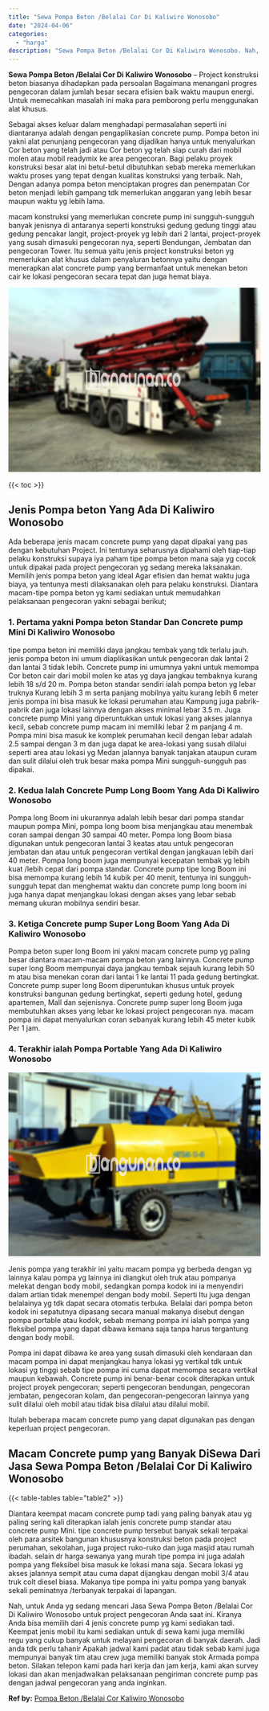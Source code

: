 ```yaml
---
title: "Sewa Pompa Beton /Belalai Cor Di Kaliwiro Wonosobo"
date: "2024-04-06"
categories: 
  - "harga"
description: "Sewa Pompa Beton /Belalai Cor Di Kaliwiro Wonosobo. Nah, untuk Anda yg sedang mencari Jasa Sewa Pompa Beton /Belalai Cor Di Kaliwiro Wonosobo untuk project p..."
---
```


**Sewa Pompa Beton /Belalai Cor Di Kaliwiro Wonosobo** – Project konstruksi beton biasanya dihadapkan pada persoalan Bagaimana menangani progres pengecoran dalam jumlah besar secara efisien baik waktu maupun energi. Untuk memecahkan masalah ini maka para pemborong perlu menggunakan alat khusus.

Sebagai akses keluar dalam menghadapi permasalahan seperti ini diantaranya adalah dengan pengaplikasian concrete pump. Pompa beton ini yakni alat penunjang pengecoran yang dijadikan hanya untuk menyalurkan Cor beton yang telah jadi atau Cor beton yg telah siap curah dari mobil molen atau mobil readymix ke area pengecoran. Bagi pelaku proyek konstruksi besar alat ini betul-betul dibutuhkan sebab mereka memerlukan waktu proses yang tepat dengan kualitas konstruksi yang terbaik. Nah, Dengan adanya pompa beton menciptakan progres dan penempatan Cor beton menjadi lebih gampang tdk memerlukan anggaran yang lebih besar maupun waktu yg lebih lama.

macam konstruksi yang memerlukan concrete pump ini sungguh-sungguh banyak jenisnya di antaranya seperti konstruksi gedung gedung tinggi atau gedung pencakar langit, project-proyek yg lebih dari 2 lantai, project-proyek yang susah dimasuki pengecoran nya, seperti Bendungan, Jembatan dan pengecoran Tower. Itu semua yaitu jenis project konstruksi beton yg memerlukan alat khusus dalam penyaluran betonnya yaitu dengan menerapkan alat concrete pump yang bermanfaat untuk menekan beton cair ke lokasi pengecoran secara tepat dan juga hemat biaya.

![Sewa Pompa Beton /Belalai Cor Di Kaliwiro Wonosobo](/images/sewa-concrete-pump-23.png)

{{< toc >}}

## Jenis Pompa beton Yang Ada Di Kaliwiro Wonosobo

Ada beberapa jenis macam concrete pump yang dapat dipakai yang pas dengan kebutuhan Project. Ini tentunya seharusnya dipahami oleh tiap-tiap pelaku konstruksi supaya iya paham tipe pompa beton mana saja yg cocok untuk dipakai pada project pengecoran yg sedang mereka laksanakan. Memilih jenis pompa beton yang ideal Agar efisien dan hemat waktu juga biaya, ya tentunya mesti dilaksanakan oleh para pelaku konstruksi. Diantara macam-tipe pompa beton yg kami sediakan untuk memudahkan pelaksanaan pengecoran yakni sebagai berikut;

### 1\. Pertama yakni Pompa beton Standar Dan Concrete pump Mini Di Kaliwiro Wonosobo

tipe pompa beton ini memiliki daya jangkau tembak yang tdk terlalu jauh. jenis pompa beton ini umum diaplikasikan untuk pengecoran dak lantai 2 dan lantai 3 tidak lebih. Concrete pump ini umumnya yakni untuk memompa Cor beton cair dari mobil molen ke atas yg daya jangkau tembaknya kurang lebih 18 s/d 20 m. Pompa beton standar sendiri ialah pompa beton yg lebar truknya Kurang lebih 3 m serta panjang mobilnya yaitu kurang lebih 6 meter jenis pompa ini bisa masuk ke lokasi perumahan atau Kampung juga pabrik-pabrik dan juga lokasi lainnya dengan akses minimal lebar 3.5 m. Juga concrete pump Mini yang diperuntukkan untuk lokasi yang akses jalannya kecil, sebab concrete pump macam ini memiliki lebar 2 m panjang 4 m. Pompa mini bisa masuk ke komplek perumahan kecil dengan lebar adalah 2.5 sampai dengan 3 m dan juga dapat ke area-lokasi yang susah dilalui seperti area atau lokasi yg Medan jalannya banyak tanjakan ataupun curam dan sulit dilalui oleh truk besar maka pompa Mini sungguh-sungguh pas dipakai.

### 2\. Kedua Ialah Concrete Pump Long Boom Yang Ada Di Kaliwiro Wonosobo

Pompa long Boom ini ukurannya adalah lebih besar dari pompa standar maupun pompa Mini, pompa long boom bisa menjangkau atau menembak coran sampai dengan 30 sampai 40 meter. Pompa long Boom biasa digunakan untuk pengecoran lantai 3 keatas atau untuk pengecoran jembatan dan atau untuk pengecoran vertikal dengan jangkauan lebih dari 40 meter. Pompa long boom juga mempunyai kecepatan tembak yg lebih kuat /lebih cepat dari pompa standar. Concrete pump tipe long Boom ini bisa memompa kurang lebih 14 kubik per 40 menit, tentunya ini sungguh-sungguh tepat dan menghemat waktu dan concrete pump long boom ini juga hanya dapat menjangkau lokasi dengan akses yang lebar sebab memang ukuran mobilnya sendiri besar.

### 3\. Ketiga Concrete pump Super Long Boom Yang Ada Di Kaliwiro Wonosobo

Pompa beton super long Boom ini yakni macam concrete pump yg paling besar diantara macam-macam pompa beton yang lainnya. Concrete pump super long Boom mempunyai daya jangkau tembak sejauh kurang lebih 50 m atau bisa menekan coran dari lantai 1 ke lantai 11 pada gedung bertingkat. Concrete pump super long Boom diperuntukan khusus untuk proyek konstruksi bangunan gedung bertingkat, seperti gedung hotel, gedung apartemen, Mall dan sejenisnya. Concrete pump super long Boom juga membutuhkan akses yang lebar ke lokasi project pengecoran nya. macam pompa ini dapat menyalurkan coran sebanyak kurang lebih 45 meter kubik Per 1 jam.

### 4\. Terakhir ialah Pompa Portable Yang Ada Di Kaliwiro Wonosobo

![Sewa Pompa Beton /Belalai Cor Di Kaliwiro Wonosobo](/images/sewa-concrete-pump-20.png)

Jenis pompa yang terakhir ini yaitu macam pompa yg berbeda dengan yg lainnya kalau pompa yg lainnya ini diangkut oleh truk atau pompanya melekat dengan body mobil, sedangkan pompa kodok ini ia menyendiri dalam artian tidak menempel dengan body mobil. Seperti Itu juga dengan belalainya yg tdk dapat secara otomatis terbuka. Belalai dari pompa beton kodok ini sepatutnya dipasang secara manual makanya disebut dengan pompa portable atau kodok, sebab memang pompa ini ialah pompa yang fleksibel pompa yang dapat dibawa kemana saja tanpa harus tergantung dengan body mobil.

Pompa ini dapat dibawa ke area yang susah dimasuki oleh kendaraan dan macam pompa ini dapat menjangkau hanya lokasi yg vertikal tdk untuk lokasi yg tinggi sebab tipe pompa ini cuma dapat memompa secara vertikal maupun kebawah. Concrete pump ini benar-benar cocok diterapkan untuk project proyek pengecoran; seperti pengecoran bendungan, pengecoran jembatan, pengecoran kolam, dan pengecoran-pengecoran lainnya yang sulit dilalui oleh mobil atau tidak bisa dilalui atau dilalui mobil.

Itulah beberapa macam concrete pump yang dapat digunakan pas dengan keperluan project pengecoran.

## Macam Concrete pump yang Banyak DiSewa Dari Jasa Sewa Pompa Beton /Belalai Cor Di Kaliwiro Wonosobo

{{< table-tables table="table2" >}}

Diantara keempat macam concrete pump tadi yang paling banyak atau yg paling sering kali diterapkan ialah jenis concrete pump standar atau concrete pump Mini. tipe concrete pump tersebut banyak sekali terpakai oleh para arsitek bangunan khususnya konstruksi beton pada project perumahan, sekolahan, juga project ruko-ruko dan juga masjid atau rumah ibadah. selain dr harga sewanya yang murah tipe pompa ini juga adalah pompa yang fleksibel bisa masuk ke lokasi mana saja. Secara lokasi yg akses jalannya sempit atau cuma dapat dijangkau dengan mobil 3/4 atau truk colt diesel biasa. Makanya tipe pompa ini yaitu pompa yang banyak sekali peminatnya /terbanyak terpakai di lapangan.

Nah, untuk Anda yg sedang mencari Jasa Sewa Pompa Beton /Belalai Cor Di Kaliwiro Wonosobo untuk project pengecoran Anda saat ini. Kiranya Anda bisa memilih dari 4 jenis concrete pump yg kami sediakan tadi. Keempat jenis mobil itu kami sediakan untuk di sewa kami juga memiliki regu yang cukup banyak untuk melayani pengecoran di banyak daerah. Jadi anda tdk perlu tahanir Apakah jadwal kami padat atau tidak sebab kami juga mempunyai banyak tim atau crew juga memiliki banyak stok Armada pompa beton. Silakan telepon kami pada hari kerja dan jam kerja, kami akan survey lokasi dan akan menjadwalkan pelaksanaan pengiriman concrete pump pas dengan jadwal pengecoran yang anda inginkan.

**Ref by:** [Pompa Beton /Belalai Cor Kaliwiro Wonosobo](https://id.wikipedia.org/wiki/Pompa)
